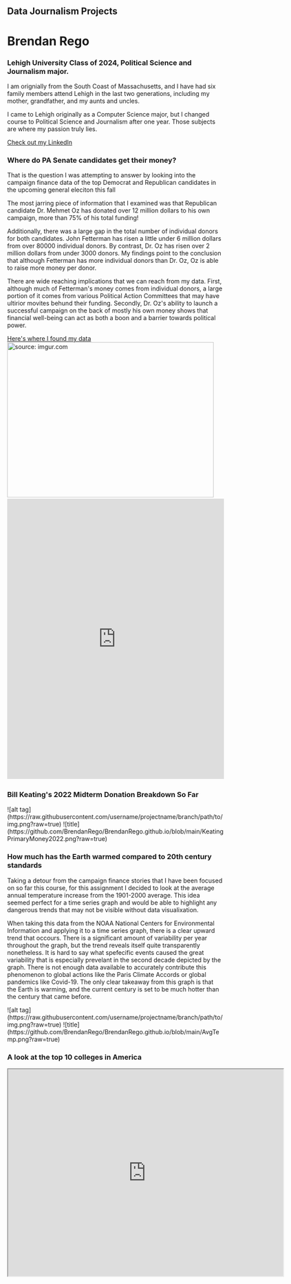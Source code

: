 ## Data Journalism Projects

<html>
  <body>
    <h1>Brendan Rego</h1>
    <h3>Lehigh University Class of 2024, Political Science and Journalism major.</h3>
    <p>I am orignially from the South Coast of Massachusetts, and I have had six family members attend Lehigh in the last two generations, including my mother, grandfather, and my aunts and uncles.</p>
    <p>I came to Lehigh originally as a Computer Science major, but I changed course to Political Science and Journalism after one year. Those subjects are where my passion truly lies.</p>
    <a href="https://www.linkedin.com/in/brendan-rego-836141191/">Check out my LinkedIn</a>
    <p>   </p>
    <h3> Where do PA Senate candidates get their money? </h3>
    <p>That is the question I was attempting to answer by looking into the campaign finance data of the top Democrat and Republican candidates in the upcoming general eleciton this fall</p>
    <p>The most jarring piece of information that I examined was that Republican candidate Dr. Mehmet Oz has donated over 12 million dollars to his own campaign, more than 75% of his total funding!</p>
    <p>Additionally, there was a large gap in the total number of individual donors for both candidates. John Fetterman has risen a little under 6 million dollars from over 80000 individual donors. By contrast, Dr. Oz has risen over 2 million dollars from under 3000 donors. My findings point to the conclusion that although Fetterman has more individual donors than Dr. Oz, Oz is able to raise more money per donor. </p>
    <p>There are wide reaching implications that we can reach from my data. First, although much of Fetterman's money comes from individual donors, a large portion of it comes from various Political Action Committees that may have ultirior movites behund their funding. Secondly, Dr. Oz's ability to launch a successful campaign on the back of mostly his own money shows that financial well-being can act as both a boon and a barrier towards political power. </p>
    <a href="https://www.fec.gov/data/elections/senate/PA/2022/">Here's where I found my data</a>
    <a href="https://imgur.com/rmDiFdN"><img src="https://i.imgur.com/rmDiFdN.png" title="source: imgur.com" width="480" height="360"/></a>
   <iframe src='https://cdn.knightlab.com/libs/timeline3/latest/embed/index.html?           source=1C_Tug8O6lJmLkEg62IXKDShB4FoTCJDawghzxsI6w4M&font=Default&lang=en&initial_zoom=2&height=650' width='100%' height='650' webkitallowfullscreen     mozallowfullscreen allowfullscreen frameborder='0'></iframe>
    <h3>Bill Keating's 2022 Midterm Donation Breakdown So Far</h3>
    ![alt tag] (https://raw.githubusercontent.com/username/projectname/branch/path/to/img.png?raw=true)
    ![title](https://github.com/BrendanRego/BrendanRego.github.io/blob/main/KeatingPrimaryMoney2022.png?raw=true)
    <h3>How much has the Earth warmed compared to 20th century standards</h3>
    <p>Taking a detour from the campaign finance stories that I have been focused on so far this course, for this assignment I decided to look at the average annual temperature increase from the 1901-2000 average. This idea seemed perfect for a time series graph and would be able to highlight any dangerous trends that may not be visible without data visualixation.</p>
    <p>When taking this data from the NOAA National Centers for Environmental Information and applying it to a time series graph, there is a clear upward trend that occours. There is a significant amount of variability per year throughout the graph, but the trend reveals itself quite transparently nonetheless. It is hard to say what spefecific events caused the great variability that is especially prevelant in the second decade depicted by the graph. There is not enough data available to accurately contribute this phenomenon to global actions like the Paris Climate Accords or global pandemics like Covid-19. The only clear takeaway from this graph is that the Earth is warming, and the current century is set to be much hotter than the century that came before.</p>
    ![alt tag] (https://raw.githubusercontent.com/username/projectname/branch/path/to/img.png?raw=true)
    ![title](https://github.com/BrendanRego/BrendanRego.github.io/blob/main/AvgTemp.png?raw=true)
    <h3>A look at the top 10 colleges in America</h3>
    <iframe src="https://www.google.com/maps/d/u/0/embed?mid=100PKYNf81EBh9nkckSzz-8DdJyh5Xtg&ehbc=2E312F" width="640" height="480"></iframe>
  </body>
</html>
